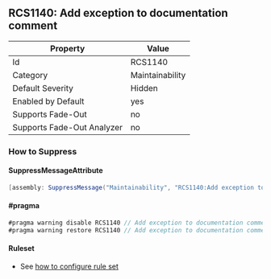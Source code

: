 ## RCS1140: Add exception to documentation comment

Property | Value
--- | --- 
Id | RCS1140
Category | Maintainability
Default Severity | Hidden
Enabled by Default | yes
Supports Fade-Out | no
Supports Fade-Out Analyzer | no

### How to Suppress

#### SuppressMessageAttribute

```csharp
[assembly: SuppressMessage("Maintainability", "RCS1140:Add exception to documentation comment.", Justification = "<Pending>")]
```

#### \#pragma

```csharp
#pragma warning disable RCS1140 // Add exception to documentation comment.
#pragma warning restore RCS1140 // Add exception to documentation comment.
```

#### Ruleset

* See [how to configure rule set](../HowToConfigureAnalyzers.md)
